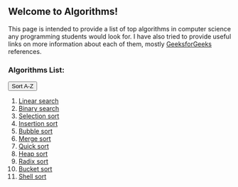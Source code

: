 ## Welcome to Algorithms!

This page is intended to provide a list of top algorithms in computer science any programming students would look for. I have also tried to provide useful links on more information about each of them, mostly <a href="https://www.geeksforgeeks.org/" target="_blank">GeeksforGeeks</a> references.

### Algorithms List:
<button onclick="sortUL();">Sort A-Z</button>

<ol id="id01" class="list">
  <li value='Linear search'><a href="https://www.geeksforgeeks.org/linear-search/" target="_blank">Linear search</a></li>
  <li value='Binary search'><a href="http://geeksquiz.com/binary-search/" target="_blank">Binary search</a></li>  
  
  <li value='Selection sort'><a href="http://geeksquiz.com/selection-sort/" target="_blank">Selection sort</a></li>
  <li value='Insertion sort'><a href="http://geeksquiz.com/insertion-sort/" target="_blank">Insertion sort</a></li>
  <li value='Bubble sort'><a href="http://geeksquiz.com/bubble-sort/" target="_blank">Bubble sort</a></li>
  <li value='Merge sort'><a href="http://geeksquiz.com/merge-sort/" target="_blank">Merge sort</a></li>
  <li value='Quick sort'><a href="http://geeksquiz.com/quick-sort/" target="_blank">Quick sort</a></li>
  <li value='Heap sort'><a href="http://geeksquiz.com/heap-sort/" target="_blank">Heap sort</a></li>
  <li value='Radix sort'><a href="https://www.geeksforgeeks.org/radix-sort/" target="_blank">Radix sort</a></li>
  <li value='Bucket sort'><a href="https://www.geeksforgeeks.org/bucket-sort-2/" target="_blank">Bucket sort</a></li>
  <li value='Shell sort'><a href="https://www.geeksforgeeks.org/shellsort/" target="_blank">Shell sort</a></li>  
  
  
  
</ol>

<script src="https://code.jquery.com/jquery-3.0.0.min.js"></script>
<script>  
  
var activeLanguage = "de"

function sortUL(selector) {
var $ul = $(selector);
$ul.find('li').sort(function (a, b) {
    var upA = $(a).val().toUpperCase();
    var upB = $(b).val().toUpperCase();
    return (upA < upB) ? -1 : (upA > upB) ? 1 : 0;
}).appendTo(selector);
};

$(document).ready(function () {
sortUL("#id01");
});

</script>
